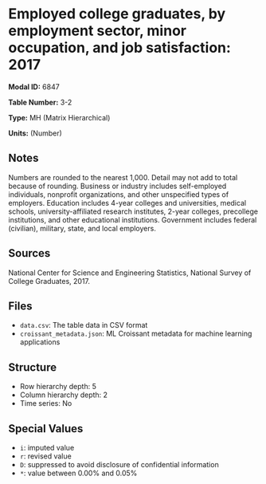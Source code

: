 # Employed college graduates, by employment sector, minor occupation, and job satisfaction: 2017

**Modal ID:** 6847

**Table Number:** 3-2

**Type:** MH (Matrix Hierarchical)

**Units:** (Number)

## Notes

Numbers are rounded to the nearest 1,000. Detail may not add to total because of rounding. Business or industry includes self-employed individuals, nonprofit organizations, and other unspecified types of employers. Education includes 4-year colleges and universities, medical schools, university-affiliated research institutes, 2-year colleges, precollege institutions, and other educational institutions. Government includes federal (civilian), military, state, and local employers.

## Sources

National Center for Science and Engineering Statistics, National Survey of College Graduates, 2017.

## Files

- `data.csv`: The table data in CSV format
- `croissant_metadata.json`: ML Croissant metadata for machine learning applications

## Structure

- Row hierarchy depth: 5
- Column hierarchy depth: 2
- Time series: No

## Special Values

- `i`: imputed value
- `r`: revised value
- `D`: suppressed to avoid disclosure of confidential information
- `*`: value between 0.00% and 0.05%
